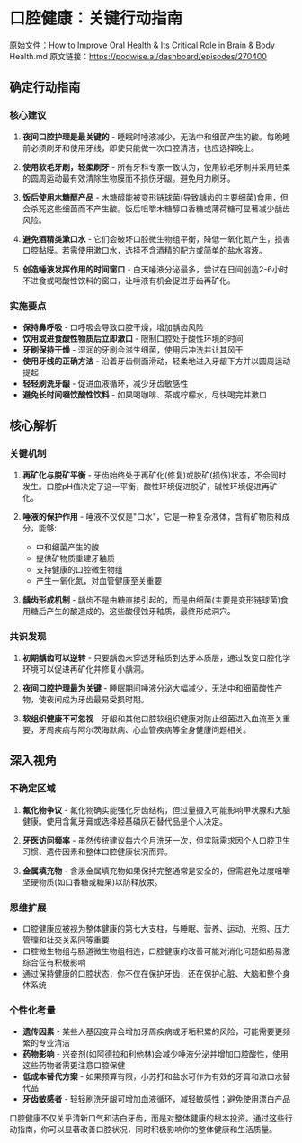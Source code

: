 # 口腔健康：关键行动指南

原始文件：How to Improve Oral Health & Its Critical Role in Brain & Body Health.md
原文链接：https://podwise.ai/dashboard/episodes/270400

## 确定行动指南

### 核心建议
1. **夜间口腔护理是最关键的** - 睡眠时唾液减少，无法中和细菌产生的酸。每晚睡前必须刷牙和使用牙线，即使只能做一次口腔清洁，也应选择晚上。
   
2. **使用软毛牙刷，轻柔刷牙** - 所有牙科专家一致认为，使用软毛牙刷并采用轻柔的圆周运动最有效清除生物膜而不损伤牙龈。避免用力刷牙。

3. **饭后使用木糖醇产品** - 木糖醇能被变形链球菌(导致龋齿的主要细菌)食用，但会杀死这些细菌而不产生酸。饭后咀嚼木糖醇口香糖或薄荷糖可显著减少龋齿风险。

4. **避免酒精类漱口水** - 它们会破坏口腔微生物组平衡，降低一氧化氮产生，损害口腔黏膜。若需使用漱口水，选择不含酒精的配方或简单的盐水溶液。

5. **创造唾液发挥作用的时间窗口** - 白天唾液分泌最多，尝试在日间创造2-6小时不进食或喝酸性饮料的窗口，让唾液有机会促进牙齿再矿化。

### 实施要点
- **保持鼻呼吸** - 口呼吸会导致口腔干燥，增加龋齿风险
- **饮用或进食酸性物质后立即漱口** - 限制口腔处于酸性环境的时间
- **牙刷保持干燥** - 湿润的牙刷会滋生细菌，使用后冲洗并让其风干
- **使用牙线的正确方法** - 沿着牙齿侧面滑动，轻柔地进入牙龈下方并以圆周运动提起
- **轻轻刷洗牙龈** - 促进血液循环，减少牙齿敏感性
- **避免长时间啜饮酸性饮料** - 如果喝咖啡、茶或柠檬水，尽快喝完并漱口

## 核心解析

### 关键机制
1. **再矿化与脱矿平衡** - 牙齿始终处于再矿化(修复)或脱矿(损伤)状态，不会同时发生。口腔pH值决定了这一平衡，酸性环境促进脱矿，碱性环境促进再矿化。

2. **唾液的保护作用** - 唾液不仅仅是"口水"，它是一种复杂液体，含有矿物质和成分，能够:
   - 中和细菌产生的酸
   - 提供矿物质重建牙釉质
   - 支持健康的口腔微生物组
   - 产生一氧化氮，对血管健康至关重要

3. **龋齿形成机制** - 龋齿不是由糖直接引起的，而是由细菌(主要是变形链球菌)食用糖后产生的酸造成的。这些酸侵蚀牙釉质，最终形成洞穴。

### 共识发现
1. **初期龋齿可以逆转** - 只要龋齿未穿透牙釉质到达牙本质层，通过改变口腔化学环境可以促进再矿化并修复小龋洞。

2. **夜间口腔护理最为关键** - 睡眠期间唾液分泌大幅减少，无法中和细菌酸性产物，使夜间成为牙齿最易受损时期。

3. **软组织健康不可忽视** - 牙龈和其他口腔软组织健康对防止细菌进入血流至关重要，牙周疾病与阿尔茨海默病、心血管疾病等全身健康问题相关。

## 深入视角

### 不确定区域
1. **氟化物争议** - 氟化物确实能强化牙齿结构，但过量摄入可能影响甲状腺和大脑健康。使用含氟牙膏或选择羟基磷灰石替代品是个人决定。

2. **牙医访问频率** - 虽然传统建议每六个月洗牙一次，但实际需求因个人口腔卫生习惯、遗传因素和整体口腔健康状况而异。

3. **金属填充物** - 含汞金属填充物如果保持完整通常是安全的，但需避免过度咀嚼坚硬物质(如口香糖或糖果)以防释放汞。

### 思维扩展
- 口腔健康应被视为整体健康的第七大支柱，与睡眠、营养、运动、光照、压力管理和社交关系同等重要
- 口腔微生物组与肠道微生物组相连，口腔健康的改善可能对消化问题如肠易激综合征有积极影响
- 通过保持健康的口腔状态，你不仅在保护牙齿，还在保护心脏、大脑和整个身体系统

### 个性化考量
- **遗传因素** - 某些人基因变异会增加牙周疾病或牙垢积累的风险，可能需要更频繁的专业清洁
- **药物影响** - 兴奋剂(如阿德拉和利他林)会减少唾液分泌并增加口腔酸性，使用这些药物者需更注意口腔保健
- **低成本替代方案** - 如果预算有限，小苏打和盐水可作为有效的牙膏和漱口水替代品
- **牙齿敏感者** - 轻轻刷洗牙龈可增加血液循环，减轻敏感性；避免使用漂白产品

口腔健康不仅关乎清新口气和洁白牙齿，而是对整体健康的根本投资。通过这些行动指南，你可以显著改善口腔状况，同时积极影响你的整体健康和生活质量。
